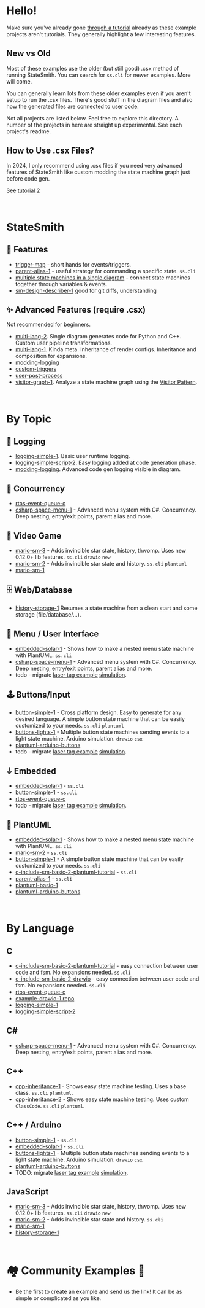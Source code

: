 # Hello!
Make sure you've already gone [through a tutorial](https://github.com/StateSmith/StateSmith/wiki/Learning-Resources) already as these example projects aren't tutorials. They generally highlight a few interesting features.

## New vs Old
Most of these examples use the older (but still good) .csx method of running StateSmith. You can search for `ss.cli` for newer examples. More will come.

You can generally learn lots from these older examples even if you aren't setup to run the .csx files. There's good stuff in the diagram files and also how the generated files are connected to user code.

Not all projects are listed below. Feel free to explore this directory. A number of the projects in here are straight up experimental. See each project's readme.

## How to Use .csx Files?
In 2024, I only recommend using .csx files if you need very advanced features of StateSmith like custom modding the state machine graph just before code gen.

See [tutorial 2](https://github.com/StateSmith/tutorial-2/)


<br>

# StateSmith
## 🌟 Features
* [trigger-map](./trigger-map/README.md) - short hands for events/triggers.
* [parent-alias-1](./parent-alias-1/README.md) - useful strategy for commanding a specific state. `ss.cli`
* [multiple state machines in a single diagram](./buttons-lights-1/README.md) - connect state machines together through variables & events.
* [sm-design-describer-1](./sm-design-describer-1/README.md) good for git diffs, understanding

## ✨ Advanced Features (require .csx)
Not recommended for beginners.
* [multi-lang-2](./multi-lang-2/README.md). Single diagram generates code for Python and C++. Custom user pipeline transformations.
* [multi-lang-1](./multi-lang-1/README.md). Kinda meta. Inheritance of render configs. Inheritance and composition for expansions.
* [modding-logging](./modding-logging/README.md)
* [custom-triggers](./custom-triggers/README.md)
* [user-post-process](./user-post-process/README.md)
* [visitor-graph-1](./visitor-graph-1/README.md). Analyze a state machine graph using the [Visitor Pattern](https://en.wikipedia.org/wiki/Visitor_pattern).

<br>

# By Topic

## 📝 Logging
* [logging-simple-1](./logging-simple-1/README.md). Basic user runtime logging.
* [logging-simple-script-2](./logging-simple-script-2/README.md). Easy logging added at code generation phase.
* [modding-logging](./modding-logging/README.md). Advanced code gen logging visible in diagram.

## 🔀 Concurrency
* [rtos-event-queue-c](./rtos-event-queue-c/README.md)
* [csharp-space-menu-1](csharp-space-menu-1/README.md) - Advanced menu system with C#. Concurrency. Deep nesting, entry/exit points, parent alias and more.

## 👾 Video Game
* [mario-sm-3](./mario-sm-3/README.md) - Adds invincible star state, history, thwomp. Uses new 0.12.0+ lib features. `ss.cli` `drawio` `new`
* [mario-sm-2](./mario-sm-2/README.md) - Adds invincible star state and history. `ss.cli` `plantuml`
* [mario-sm-1](./mario-sm-1/README.md)

## 🗄️ Web/Database
* [history-storage-1](./history-storage-1/README.md) Resumes a state machine from a clean start and some storage (file/database/...).

## 📱 Menu / User Interface
* [embedded-solar-1](./embedded-solar-1/README.md) - Shows how to make a nested menu state machine with PlantUML. `ss.cli`
* [csharp-space-menu-1](csharp-space-menu-1/README.md) - Advanced menu system with C#. Concurrency. Deep nesting, entry/exit points, parent alias and more.
* todo - migrate [laser tag example](https://www.youtube.com/watch?v=9czSDothuzM) [simulation](https://wokwi.com/projects/351165738904453719).

## 🕹️ Buttons/Input
* [button-simple-1](./button-simple-1/README.md) - Cross platform design. Easy to generate for any desired language. A simple button state machine that can be easily customized to your needs. `ss.cli` `plantuml`
* [buttons-lights-1](./buttons-lights-1/README.md) - Multiple button state machines sending events to a light state machine. Arduino simulation. `drawio` `csx`
* [plantuml-arduino-buttons](./plantuml-arduino-buttons/README.md)
* todo - migrate [laser tag example](https://www.youtube.com/watch?v=9czSDothuzM) [simulation](https://wokwi.com/projects/351165738904453719).

## ⏚ Embedded
* [embedded-solar-1](./embedded-solar-1/README.md) - `ss.cli`
* [button-simple-1](./button-simple-1/README.md) - `ss.cli`
* [rtos-event-queue-c](./rtos-event-queue-c/README.md)
* todo - migrate [laser tag example](https://www.youtube.com/watch?v=9czSDothuzM) [simulation](https://wokwi.com/projects/351165738904453719).

## 🌱 PlantUML
* [embedded-solar-1](./embedded-solar-1/README.md) - Shows how to make a nested menu state machine with PlantUML. `ss.cli`
* [mario-sm-2](./mario-sm-2/README.md) - `ss.cli`
* [button-simple-1](./button-simple-1/README.md) - A simple button state machine that can be easily customized to your needs. `ss.cli`
* [c-include-sm-basic-2-plantuml-tutorial](./c-include-sm-basic-2-plantuml-tutorial/README.md) - `ss.cli`
* [parent-alias-1](./parent-alias-1/README.md) - `ss.cli`
* [plantuml-basic-1](./plantuml-basic-1/README.md)
* [plantuml-arduino-buttons](./plantuml-arduino-buttons/README.md)

<br>

# By Language

## C
* [c-include-sm-basic-2-plantuml-tutorial](./c-include-sm-basic-2-plantuml-tutorial/README.md) - easy connection between user code and fsm. No expansions needed. `ss.cli`
* [c-include-sm-basic-2-drawio](./c-include-sm-basic-2-drawio/README.md) - easy connection between user code and fsm. No expansions needed. `ss.cli`
* [rtos-event-queue-c](./rtos-event-queue-c/README.md)
* [example-drawio-1 repo](https://github.com/StateSmith/example-drawio-1)
* [logging-simple-1](./logging-simple-1/README.md)
* [logging-simple-script-2](./logging-simple-script-2/README.md)

## C#
* [csharp-space-menu-1](csharp-space-menu-1/README.md) - Advanced menu system with C#. Concurrency. Deep nesting, entry/exit points, parent alias and more.

## C++
* [cpp-inheritance-1](./cpp-inheritance-1/README.md) - Shows easy state machine testing. Uses a base class. `ss.cli` `plantuml`.
* [cpp-inheritance-2](./cpp-inheritance-2/README.md) - Shows easy state machine testing. Uses custom `ClassCode`. `ss.cli` `plantuml`.

## C++ / Arduino
* [button-simple-1](./button-simple-1/README.md) - `ss.cli`
* [embedded-solar-1](./embedded-solar-1/README.md) - `ss.cli`
* [buttons-lights-1](./buttons-lights-1/README.md) - Multiple button state machines sending events to a light state machine. Arduino simulation. `drawio` `csx`
* [plantuml-arduino-buttons](./plantuml-arduino-buttons/README.md)
* TODO: migrate [laser tag example](https://www.youtube.com/watch?v=9czSDothuzM) [simulation](https://wokwi.com/projects/351165738904453719).

## JavaScript
* [mario-sm-3](./mario-sm-3/README.md) - Adds invincible star state, history, thwomp. Uses new 0.12.0+ lib features. `ss.cli` `drawio` `new`
* [mario-sm-2](./mario-sm-2/README.md) - Adds invincible star state and history. `ss.cli`
* [mario-sm-1](./mario-sm-1/README.md)
* [history-storage-1](./history-storage-1/README.md)

<br>

# 🏘️ Community Examples 🎁
* Be the first to create an example and send us the link! It can be as simple or complicated as you like.
